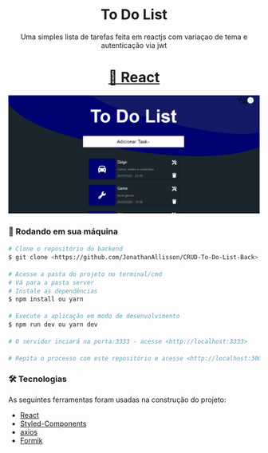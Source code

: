 <h1 align="center">To Do List</h1>
<p align="center">Uma simples lista de tarefas feita em reactjs com variaçao de tema e autenticação via jwt</p>
<h1 align="center">
    <a href="https://pt-br.reactjs.org/">🔗 React</a>
</h1>


<div align="center">
    <img src="./git/todolist.gif">
</div>

### 🎲 Rodando em sua máquina

```bash
# Clone o repositório do backend
$ git clone <https://github.com/JonathanAllisson/CRUD-To-Do-List-Back>

# Acesse a pasta do projeto no terminal/cmd
# Vá para a pasta server
# Instale as dependências
$ npm install ou yarn

# Execute a aplicação em modo de desenvolvimento
$ npm run dev ou yarn dev

# O servidor inciará na porta:3333 - acesse <http://localhost:3333>

# Repita o processo com este repositório e acesse <http://localhost:3000>
```


### 🛠 Tecnologias

As seguintes ferramentas foram usadas na construção do projeto:

- [React](https://pt-br.reactjs.org/)
- [Styled-Components](https://styled-components.com/)
- [axios](https://github.com/axios/axios)
- [Formik](https://formik.org/docs/overview)
